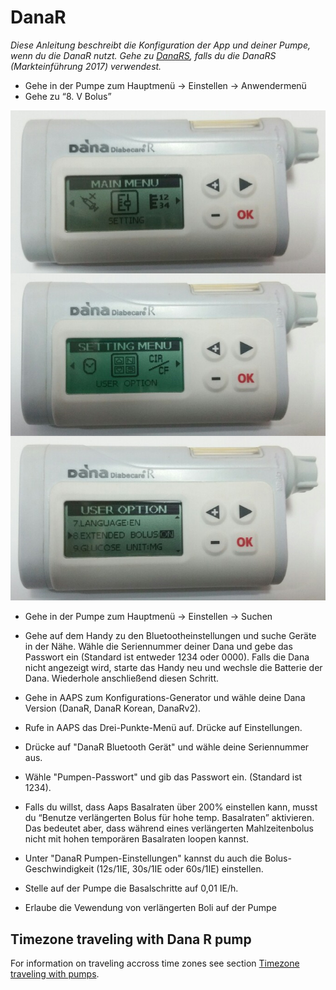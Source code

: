 # DanaR

*Diese Anleitung beschreibt die Konfiguration der App und deiner Pumpe, wenn du die DanaR nutzt. Gehe zu [DanaRS](./DanaRS-Insulin-Pump), falls du die DanaRS (Markteinführung 2017) verwendest.*

* Gehe in der Pumpe zum Hauptmenü -> Einstellen -> Anwendermenü
* Gehe zu “8. V Bolus”

![DanaR](../images/danar1.png)

* Gehe in der Pumpe zum Hauptmenü -> Einstellen -> Suchen
* Gehe auf dem Handy zu den Bluetootheinstellungen und suche Geräte in der Nähe. Wähle die Seriennummer deiner Dana und gebe das Passwort ein (Standard ist entweder 1234 oder 0000). Falls die Dana nicht angezeigt wird, starte das Handy neu und wechsle die Batterie der Dana. Wiederhole anschließend diesen Schritt.

* Gehe in AAPS zum Konfigurations-Generator und wähle deine Dana Version (DanaR, DanaR Korean, DanaRv2).

* Rufe in AAPS das Drei-Punkte-Menü auf. Drücke auf Einstellungen.
* Drücke auf "DanaR Bluetooth Gerät" und wähle deine Seriennummer aus.
* Wähle "Pumpen-Passwort" und gib das Passwort ein. (Standard ist 1234).
* Falls du willst, dass Aaps Basalraten über 200% einstellen kann, musst du “Benutze verlängerten Bolus für hohe temp. Basalraten” aktivieren. Das bedeutet aber, dass während eines verlängerten Mahlzeitenbolus nicht mit hohen temporären Basalraten loopen kannst.
* Unter "DanaR Pumpen-Einstellungen" kannst du auch die Bolus-Geschwindigkeit (12s/1IE, 30s/1IE oder 60s/1IE) einstellen.
* Stelle auf der Pumpe die Basalschritte auf 0,01 IE/h.
* Erlaube die Vewendung von verlängerten Boli auf der Pumpe

## Timezone traveling with Dana R pump

For information on traveling accross time zones see section [Timezone traveling with pumps](../Usage/Timezone-traveling.md#insight).